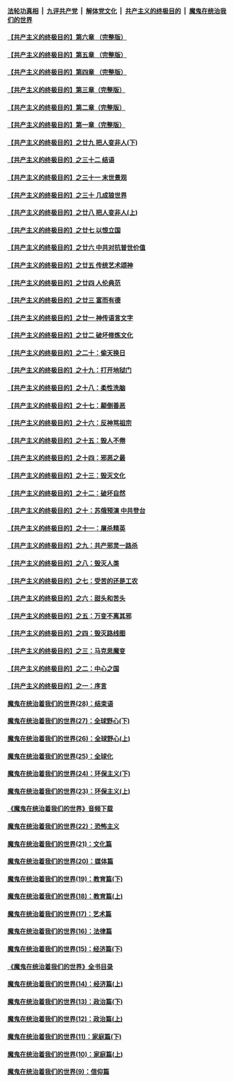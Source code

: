 ####  [法轮功真相](../../../../basic/blob/master/README.md?t=04110001) &nbsp;|&nbsp; [九评共产党](../../../../9ping.md/blob/master/README.md?t=04110001) &nbsp;|&nbsp; [解体党文化](../../../../jtdwh.md/blob/master/README.md?t=04110001)  &nbsp;|&nbsp; [共产主义的终极目的](../../../../gczydzjmd.md/blob/master/README.md?t=04110001) &nbsp;|&nbsp; [魔鬼在统治我们的世界](../../../../mgztzwmdsj.md/blob/master/README.md?t=04110001) 

#### [【共产主义的终极目的】第六章 （完整版）](../pages/nsc422/n11428913.md?t=04110001) 

#### [【共产主义的终极目的】第五章 （完整版）](../pages/nsc422/n11428912.md?t=04110001) 

#### [【共产主义的终极目的】第四章 （完整版）](../pages/nsc422/n11428907.md?t=04110001) 

#### [【共产主义的终极目的】第三章（完整版）](../pages/nsc422/n11428848.md?t=04110001) 

#### [【共产主义的终极目的】第二章（完整版）](../pages/nsc422/n11428831.md?t=04110001) 

#### [【共产主义的终极目的】第一章（完整版）](../pages/nsc422/n11417651.md?t=04110001) 

#### [【共产主义的终极目的】之廿九 把人变非人(下)](../pages/nsc422/n11344140.md?t=04110001) 

#### [【共产主义的终极目的】之三十二 结语](../pages/nsc422/n11360535.md?t=04110001) 

#### [【共产主义的终极目的】之三十一 末世景观](../pages/nsc422/n11351129.md?t=04110001) 

#### [【共产主义的终极目的】之三十 几成狼世界](../pages/nsc422/n11348280.md?t=04110001) 

#### [【共产主义的终极目的】之廿八 把人变非人(上)](../pages/nsc422/n11340492.md?t=04110001) 

#### [【共产主义的终极目的】之廿七 以恨立国](../pages/nsc422/n11336944.md?t=04110001) 

#### [【共产主义的终极目的】之廿六 中共对抗普世价值](../pages/nsc422/n11324785.md?t=04110001) 

#### [【共产主义的终极目的】之廿五 传统艺术颂神](../pages/nsc422/n11296396.md?t=04110001) 

#### [【共产主义的终极目的】之廿四 人伦典范](../pages/nsc422/n11296397.md?t=04110001) 

#### [【共产主义的终极目的】之廿三 富而有德](../pages/nsc422/n11283598.md?t=04110001) 

#### [【共产主义的终极目的】之廿一 神传语言文字](../pages/nsc422/n11263265.md?t=04110001) 

#### [【共产主义的终极目的】之廿二 破坏修炼文化](../pages/nsc422/n11245728.md?t=04110001) 

#### [【共产主义的终极目的】之二十：偷天换日](../pages/nsc422/n11238846.md?t=04110001) 

#### [【共产主义的终极目的】之十九：打开地狱门](../pages/nsc422/n11206376.md?t=04110001) 

#### [【共产主义的终极目的】之十八：柔性洗脑](../pages/nsc422/n11199994.md?t=04110001) 

#### [【共产主义的终极目的】之十七：颠倒善恶](../pages/nsc422/n11179782.md?t=04110001) 

#### [【共产主义的终极目的】之十六：反神骂祖宗](../pages/nsc422/n11166798.md?t=04110001) 

#### [【共产主义的终极目的】之十五：毁人不倦](../pages/nsc422/n11166792.md?t=04110001) 

#### [【共产主义的终极目的】之十四：邪恶之最](../pages/nsc422/n11150249.md?t=04110001) 

#### [【共产主义的终极目的】之十三：毁灭文化](../pages/nsc422/n11135227.md?t=04110001) 

#### [【共产主义的终极目的】之十二：破坏自然](../pages/nsc422/n11135214.md?t=04110001) 

#### [【共产主义的终极目的】之十：苏俄预演 中共登台](../pages/nsc422/n11118424.md?t=04110001) 

#### [【共产主义的终极目的】之十一：屠杀精英](../pages/nsc422/n11118442.md?t=04110001) 

#### [【共产主义的终极目的】之九：共产邪灵一路杀](../pages/nsc422/n11114139.md?t=04110001) 

#### [【共产主义的终极目的】之八：毁灭人类](../pages/nsc422/n11108503.md?t=04110001) 

#### [【共产主义的终极目的】之七：受苦的还是工农](../pages/nsc422/n11101809.md?t=04110001) 

#### [【共产主义的终极目的】之六：甜头和苦头](../pages/nsc422/n11096971.md?t=04110001) 

#### [【共产主义的终极目的】之五：万变不离其邪](../pages/nsc422/n11091285.md?t=04110001) 

#### [【共产主义的终极目的】之四：毁灭路线图](../pages/nsc422/n11086284.md?t=04110001) 

#### [【共产主义的终极目的】之三：马克思魔变](../pages/nsc422/n11061941.md?t=04110001) 

#### [【共产主义的终极目的】之二：中心之国](../pages/nsc422/n11047728.md?t=04110001) 

#### [【共产主义的终极目的】之一：序言](../pages/nsc422/n11086077.md?t=04110001) 

#### [魔鬼在统治着我们的世界(28)：结束语](../pages/nsc422/n10936246.md?t=04110001) 

#### [魔鬼在统治着我们的世界(27)：全球野心(下)](../pages/nsc422/n10928319.md?t=04110001) 

#### [魔鬼在统治着我们的世界(26)：全球野心(上)](../pages/nsc422/n10900318.md?t=04110001) 

#### [魔鬼在统治着我们的世界(25)：全球化](../pages/nsc422/n10788205.md?t=04110001) 

#### [魔鬼在统治着我们的世界(24)：环保主义(下)](../pages/nsc422/n10695307.md?t=04110001) 

#### [魔鬼在统治着我们的世界(23)：环保主义(上)](../pages/nsc422/n10688613.md?t=04110001) 

#### [《魔鬼在统治着我们的世界》音频下载](../pages/nsc422/n10635553.md?t=04110001) 

#### [魔鬼在统治着我们的世界(22)：恐怖主义](../pages/nsc422/n10614727.md?t=04110001) 

#### [魔鬼在统治着我们的世界(21)：文化篇](../pages/nsc422/n10597706.md?t=04110001) 

#### [魔鬼在统治着我们的世界(20)：媒体篇](../pages/nsc422/n10586579.md?t=04110001) 

#### [魔鬼在统治着我们的世界(19)：教育篇(下)](../pages/nsc422/n10564808.md?t=04110001) 

#### [魔鬼在统治着我们的世界(18)：教育篇(上)](../pages/nsc422/n10526970.md?t=04110001) 

#### [魔鬼在统治着我们的世界(17)：艺术篇](../pages/nsc422/n10499093.md?t=04110001) 

#### [魔鬼在统治着我们的世界(16)：法律篇](../pages/nsc422/n10485969.md?t=04110001) 

#### [魔鬼在统治着我们的世界(15)：经济篇(下)](../pages/nsc422/n10469975.md?t=04110001) 

#### [《魔鬼在统治着我们的世界》全书目录](../pages/nsc422/n10464261.md?t=04110001) 

#### [魔鬼在统治着我们的世界(14)：经济篇(上)](../pages/nsc422/n10457370.md?t=04110001) 

#### [魔鬼在统治着我们的世界(13)：政治篇(下)](../pages/nsc422/n10448270.md?t=04110001) 

#### [魔鬼在统治着我们的世界(12)：政治篇(上)](../pages/nsc422/n10444576.md?t=04110001) 

#### [魔鬼在统治着我们的世界(11)：家庭篇(下)](../pages/nsc422/n10440961.md?t=04110001) 

#### [魔鬼在统治着我们的世界(10)：家庭篇(上)](../pages/nsc422/n10435448.md?t=04110001) 

#### [魔鬼在统治着我们的世界(9)：信仰篇](../pages/nsc422/n10432159.md?t=04110001) 


